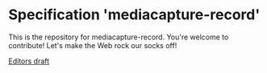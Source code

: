 
# Specification 'mediacapture-record'

This is the repository for mediacapture-record. You're welcome to contribute! Let's make the Web rock our socks
off!

 [Editors draft](https://w3c.github.io/mediacapture-record/MediaRecorder.html)
